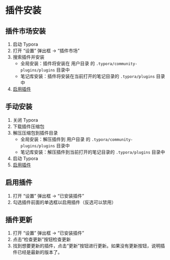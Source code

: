# 插件安装

## 插件市场安装

1. 启动 Typora
2. 打开 “设置” 弹出框 -> “插件市场”
3. 搜索插件并安装
   - 全局安装：插件将安装在 用户目录 的 `.typora/community-plugins/plugins` 目录中
   - 笔记库安装：插件将安装在当前打开的笔记目录的 `.typora/plugins` 目录中
4. [启用插件](#启用插件)



## 手动安装

1. 关闭 Typora
2. 下载插件压缩包
3. 解压压缩包到插件目录
   - 全局安装：解压插件到 用户目录 的 `.typora/community-plugins/plugins` 目录中
   - 笔记库安装：解压插件到当前打开的笔记目录的 `.typora/plugins` 目录中
4. 启动 Typora
5. [启用插件](#启用插件)



## 启用插件

1. 打开 “设置” 弹出框 -> “已安装插件”
2. 勾选插件前面的单选框以启用插件（反选可以禁用）



## 插件更新

1. 打开 “设置” 弹出框 -> “已安装插件”
2. 点击“检查更新”按钮检查更新
3. 找到想要更新的插件，点击“更新”按钮进行更新。如果没有更新按钮，说明插件已经是最新的版本了。
